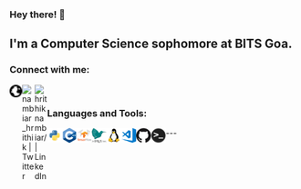 <!--
**HrithikNambiar/HrithikNambiar** is a ✨ _special_ ✨ repository because its `README.md` (this file) appears on your GitHub profile.


Here are some ideas to get you started:

- 🔭 I’m currently working on ...  
- 🌱 I’m currently learning ...
- 👯 I’m looking to collaborate on ...
- 🤔 I’m looking for help with ...
- 💬 Ask me about ...
- 📫 How to reach me: ...
- 😄 Pronouns: ...
- ⚡ Fun fact: ...


![Visitor Count](https://profile-counter.glitch.me/HrithikNambiar/count.svg)

- 🌱 I’m currently learning.
- 👯 I’m looking to collaborate with other researchers and creators
- 🥅 2020 Goals: Learn



<img align="left" alt="Hrithik's Github Stats" src="https://github-readme-stats.vercel.app/api?username=HrithikNambiar&show_icons=true&hide_border=true" />

-->
### Hey there! 👋


## I'm a Computer Science sophomore at BITS Goa.

### Connect with me:

[<img align="left" alt="https://hrithiknambiar.github.io/" width="22px" src="https://raw.githubusercontent.com/iconic/open-iconic/master/svg/globe.svg" />][website]
[<img align="left" alt="nambiar_hrithik | Twitter" width="22px" src="https://cdn.jsdelivr.net/npm/simple-icons@v3/icons/twitter.svg" />][twitter]
[<img align="left" alt="hrithiknambiar/ | LinkedIn" width="22px" src="https://cdn.jsdelivr.net/npm/simple-icons@v3/icons/linkedin.svg" />][linkedin]

<br />

### Languages and Tools:

<img align="left" alt="Python" width="26px" src="https://raw.githubusercontent.com/github/explore/80688e429a7d4ef2fca1e82350fe8e3517d3494d/topics/python/python.png" />
<img align="left" alt="C++" width="26px" src="https://raw.githubusercontent.com/github/explore/80688e429a7d4ef2fca1e82350fe8e3517d3494d/topics/cpp/cpp.png" />
<img align="left" alt="TF" width="26px" src="https://raw.githubusercontent.com/github/explore/80688e429a7d4ef2fca1e82350fe8e3517d3494d/topics/tensorflow/tensorflow.png" />
<img align="left" alt="Latex" width="26px" src="https://raw.githubusercontent.com/github/explore/80688e429a7d4ef2fca1e82350fe8e3517d3494d/topics/latex/latex.png" />
<img align="left" alt="Linux" width="26px" src="https://raw.githubusercontent.com/github/explore/80688e429a7d4ef2fca1e82350fe8e3517d3494d/topics/linux/linux.png" />
<img align="left" alt="Visual Studio Code" width="26px" src="https://raw.githubusercontent.com/github/explore/80688e429a7d4ef2fca1e82350fe8e3517d3494d/topics/visual-studio-code/visual-studio-code.png" />
<img align="left" alt="GitHub" width="26px" src="https://raw.githubusercontent.com/github/explore/78df643247d429f6cc873026c0622819ad797942/topics/github/github.png" />
<img align="left" alt="HTML5" width="26px" src="https://raw.githubusercontent.com/github/explore/80688e429a7d4ef2fca1e82350fe8e3517d3494d/topics/terminal/terminal.png" />
---
<br>


[website]:https://hrithiknambiar.github.io/
[twitter]: https://twitter.com/nambiar_hrithik
[linkedin]: https://www.linkedin.com/in/hrithiknambiar/
